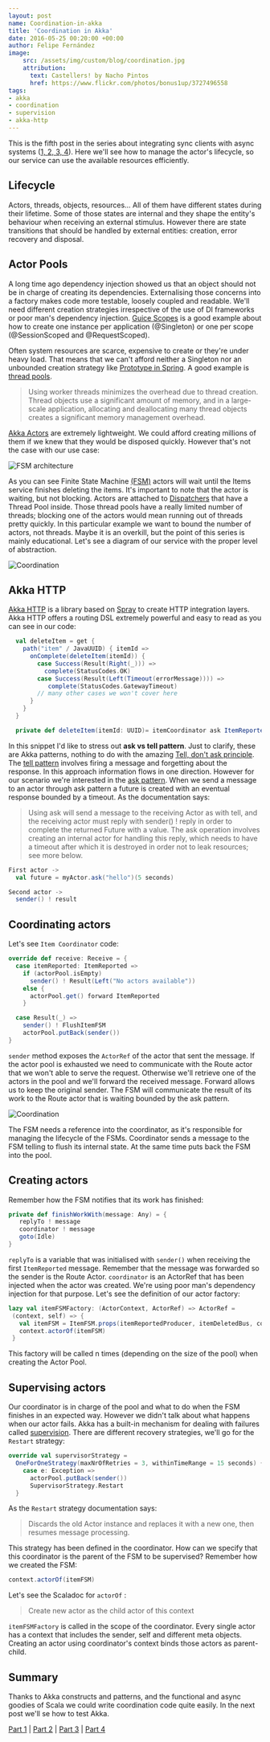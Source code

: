 ```yaml
---
layout: post
name: Coordination-in-akka
title: 'Coordination in Akka'
date: 2016-05-25 00:20:00 +00:00
author: Felipe Fernández
image:
    src: /assets/img/custom/blog/coordination.jpg
    attribution:
      text: Castellers! by Nacho Pintos
      href: https://www.flickr.com/photos/bonus1up/3727496558
tags:
- akka
- coordination
- supervision
- akka-http
---
```


This is the fifth post in the series about integrating sync clients with async systems ([1, ](http://codurance.com/2016/04/28/async-systems-with-sync-clients/)[2, ](http://codurance.com/2016/04/30/akka-basics/)[3, ](http://codurance.com/2016/05/10/finite-state-machines-with-akka/)[4](http://codurance.com/2016/05/16/publish-subscribe-model-in-kafka/)). Here we'll see how to manage the actor's lifecycle, so our service can use the available resources efficiently.

## Lifecycle

Actors, threads, objects, resources... All of them have different states during their lifetime. Some of those states are internal and they shape the entity's behaviour when receiving an external stimulus. However there are state transitions that should be handled by external entities: creation, error recovery and disposal.

## Actor Pools

A long time ago dependency injection showed us that an object should not be in charge of creating its dependencies. Externalising those concerns into a factory makes code more testable, loosely coupled and readable. We'll need different creation strategies irrespective of the use of DI frameworks or poor man's dependency injection. [Guice Scopes](https://github.com/google/guice/wiki/Scopes) is a good example about how to create one instance per application (@Singleton) or one per scope (@SessionScoped and @RequestScoped).

Often system resources are scarce, expensive to create or they're under heavy load. That means that we can't afford neither a Singleton nor an unbounded creation strategy like [Prototype in Spring](http://www.tutorialspoint.com/spring/spring_bean_scopes.htm). A good example is [thread pools](https://docs.oracle.com/javase/tutorial/essential/concurrency/pools.html).

> Using worker threads minimizes the overhead due to thread creation. Thread objects use a significant amount of memory, and in a large-scale application, allocating and deallocating many thread objects creates a significant memory management overhead.

[Akka Actors](http://doc.akka.io/docs/akka/current/scala/actors.html) are extremely lightweight. We could afford creating millions of them if we knew that they would be disposed quickly. However that's not the case with our use case:

<img src="/assets/img/custom/blog/fsm.png" alt="FSM architecture" title="FSM architecture" class="img img-center img-responsive style-screengrab">

As you can see Finite State Machine [(FSM)](http://codurance.com/2016/05/10/finite-state-machines-with-akka/) actors will wait until the Items service finishes deleting the items. It's important to note that the actor is waiting, but not blocking. Actors are attached to [Dispatchers](http://doc.akka.io/docs/akka/2.4.6/scala/dispatchers.html) that have a Thread Pool inside. Those thread pools have a really limited number of threads; blocking one of the actors would mean running out of threads pretty quickly. In this particular example we want to bound the number of actors, not threads. Maybe it is an overkill, but the point of this series is mainly educational. Let's see a diagram of our service with the proper level of abstraction.

<img src="/assets/img/custom/blog/coordination-diagram.png" alt="Coordination" title="Coordination" class="img img-center img-responsive style-screengrab">

## Akka HTTP

[Akka HTTP](http://doc.akka.io/docs/akka/2.4.6/scala/http/introduction.html) is a library based on [Spray](http://doc.akka.io/docs/akka/2.4.6/scala/http/introduction.html) to create HTTP integration layers. Akka HTTP offers a routing DSL extremely powerful and easy to read as you can see in our code:

```scala
  val deleteItem = get {
    path("item" / JavaUUID) { itemId =>
      onComplete(deleteItem(itemId)) {
        case Success(Result(Right(_))) =>
          complete(StatusCodes.OK)
        case Success(Result(Left(Timeout(errorMessage)))) =>
           complete(StatusCodes.GatewayTimeout)
        // many other cases we won't cover here
      }
    }
  }

  private def deleteItem(itemId: UUID)= itemCoordinator ask ItemReported(itemId)
```

In this snippet I'd like to stress out **ask vs tell pattern**. Just to clarify, these are Akka patterns, nothing to do with the amazing [Tell, don't ask principle](http://martinfowler.com/bliki/TellDontAsk.html). The [tell pattern](http://doc.akka.io/docs/akka/2.4.6/scala/actors.html#Tell__Fire-forget) involves firing a message and forgetting about the response. In this approach information flows in one direction. However for our scenario we're interested in the [ask pattern](http://doc.akka.io/docs/akka/2.4.6/scala/actors.html#Ask__Send-And-Receive-Future). When we send a message to an actor through ask pattern a future is created with an eventual response bounded by a timeout. As the documentation says:

> Using ask will send a message to the receiving Actor as with tell, and the receiving actor must reply with sender() ! reply in order to complete the returned Future with a value. The ask operation involves creating an internal actor for handling this reply, which needs to have a timeout after which it is destroyed in order not to leak resources; see more below.

```scala
First actor ->
  val future = myActor.ask("hello")(5 seconds)

Second actor ->
  sender() ! result  
```

## Coordinating actors

Let's see `Item Coordinator` code:

```scala
override def receive: Receive = {
  case itemReported: ItemReported =>
    if (actorPool.isEmpty)
      sender() ! Result(Left("No actors available"))
    else {
      actorPool.get() forward ItemReported
    }

  case Result(_) =>
    sender() ! FlushItemFSM
    actorPool.putBack(sender())
}
```

`sender` method exposes the `ActorRef` of the actor that sent the message. If the actor pool is exhausted we need to communicate with the Route actor that we won't able to serve the request. Otherwise we'll retrieve one of the actors in the pool and we'll forward the received message. Forward allows us to keep the original sender. The FSM will communicate the result of its work to the Route actor that is waiting bounded by the ask pattern.

<img src="/assets/img/custom/blog/coordination-diagram.png" alt="Coordination" title="Coordination" class="img img-center img-responsive style-screengrab">

The FSM needs a reference into the coordinator, as it's responsible for managing the lifecycle of the FSMs. Coordinator sends a message to the FSM telling to flush its internal state. At the same time puts back the FSM into the pool.

## Creating actors

Remember how the FSM notifies that its work has finished:

```scala
private def finishWorkWith(message: Any) = {
   replyTo ! message
   coordinator ! message
   goto(Idle)
}
```

`replyTo` is a variable that was initialised with `sender()` when receiving the first `ItemReported` message. Remember that the message was forwarded so the sender is the Route Actor. `coordinator` is an ActorRef that has been injected when the actor was created. We're using poor man's dependency injection for that purpose. Let's see the definition of our actor factory:

```scala
lazy val itemFSMFactory: (ActorContext, ActorRef) => ActorRef =
 (context, self) => {
   val itemFSM = ItemFSM.props(itemReportedProducer, itemDeletedBus, coordinator = self)
   context.actorOf(itemFSM)
 }
```

This factory will be called n times (depending on the size of the pool) when creating the Actor Pool.

## Supervising actors

Our coordinator is in charge of the pool and what to do when the FSM finishes in an expected way. However we didn't talk about what happens when our actor fails. Akka has a built-in mechanism for dealing with failures called [supervision](http://doc.akka.io/docs/akka/current/general/supervision.html). There are different recovery strategies, we'll go for the `Restart` strategy:

```scala
override val supervisorStrategy =
  OneForOneStrategy(maxNrOfRetries = 3, withinTimeRange = 15 seconds) {
    case e: Exception =>
      actorPool.putBack(sender())
      SupervisorStrategy.Restart
  }
```

As the `Restart` strategy documentation says:

> Discards the old Actor instance and replaces it with a new one, then resumes message processing.

This strategy has been defined in the coordinator. How can we specify that this coordinator is the parent of the FSM to be supervised? Remember how we created the FSM:

```scala
context.actorOf(itemFSM)
```

Let's see the Scaladoc for `actorOf` :

> Create new actor as the child actor of this context

`itemFSMFactory` is called in the scope of the coordinator. Every single actor has a context that includes the sender, self and different meta objects. Creating an actor using coordinator's context binds those actors as parent-child.

## Summary

Thanks to Akka constructs and patterns, and the functional and async goodies of Scala we could write coordination code quite easily. In the next post we'll se how to test Akka.

[Part 1](http://codurance.com/2016/04/28/async-systems-with-sync-clients/) | [Part 2](http://codurance.com/2016/04/30/akka-basics/) | [Part 3](http://codurance.com/2016/05/10/finite-state-machines-with-akka/) | [Part 4](http://codurance.com/2016/05/16/publish-subscribe-model-in-kafka/)
